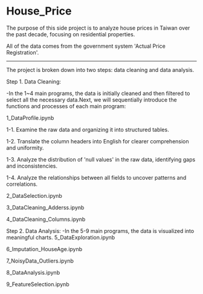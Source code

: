 # House_Price
The purpose of this side project is to analyze house prices in Taiwan over the past decade, focusing on residential properties.

All of the data comes from the government system 'Actual Price Registration'.

---------------------------------------------------------------
The project is broken down into two steps: data cleaning and data analysis.

Step 1. Data Cleaning:

-In the 1~4 main programs, the data is initially cleaned and then filtered to select all the necessary data.Next, we will sequentially introduce the functions and processes of each main program:

1_DataProfile.ipynb

1-1. Examine the raw data and organizing it into structured tables.

1-2. Translate the column headers into English for clearer comprehension and uniformity.

1-3. Analyze the distribution of 'null values' in the raw data, identifying gaps and inconsistencies.

1-4. Analyze the relationships between all fields to uncover patterns and correlations.


2_DataSelection.ipynb

3_DataCleaning_Adderss.ipynb

4_DataCleaning_Columns.ipynb

Step 2. Data Analysis:
-In the 5-9 main programs, the data is visualized into meaningful charts.
5_DataExploration.ipynb

6_Imputation_HouseAge.ipynb

7_NoisyData_Outliers.ipynb

8_DataAnalysis.ipynb

9_FeatureSelection.ipynb
